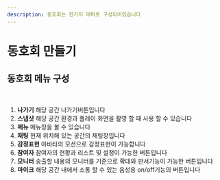 ```yaml
---
description: 동호회는 한가지 테마로 구성되어있습니다
---
```


# 동호회 만들기

## 동호회 메뉴 구성&#x20;

<figure><img src="../../../../.gitbook/assets/스크린샷-2023-11-10-오후-5.15.55-(1) (1).png" alt=""><figcaption></figcaption></figure>

1. **나가기** 해당 공간 나가기버튼입니다
2. **스냅샷** 해당 공간 환경과 플레이 화면을 촬영 할 때 사용 할 수 있습니다
3. **메뉴** 메뉴창을 볼 수 있습니다
4. **채팅** 현재 위치해 있는 공간의 채팅창입니다
5. **감정표현** 아바타의 모션으로 감정표현이 가능합니다
6. **참여자** 참여자의 현황과 리스트 및 설정이 가능한 버튼입니다&#x20;
7. **모니터** 송출할 내용의 모니터를 기준으로 확대와 판서기능이 가능한 버튼입니다&#x20;
8. **마이크** 해당 공간 내에서 소통 할 수 있는 음성용 on/off기능의 버튼입니다&#x20;
